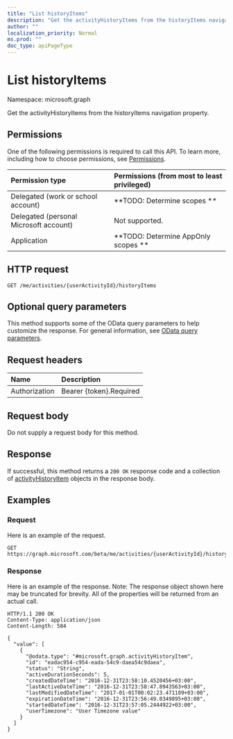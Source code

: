 ```yaml
---
title: "List historyItems"
description: "Get the activityHistoryItems from the historyItems navigation property."
author: ""
localization_priority: Normal
ms.prod: ""
doc_type: apiPageType
---
```


# List historyItems

Namespace: microsoft.graph

Get the activityHistoryItems from the historyItems navigation property.

## Permissions
One of the following permissions is required to call this API. To learn more, including how to choose permissions, see [Permissions](/concepts/permissions-reference.md).

|Permission type|Permissions (from most to least privileged)|
|:---|:---|
|Delegated (work or school account)|**TODO: Determine scopes **|
|Delegated (personal Microsoft account)|Not supported.|
|Application|**TODO: Determine AppOnly scopes **|

## HTTP request
<!-- {
  "blockType": "ignored"
}
-->
``` http
GET /me/activities/{userActivityId}/historyItems
```

## Optional query parameters
This method supports some of the OData query parameters to help customize the response. For general information, see [OData query parameters](/graph/query-parameters).

## Request headers
|Name|Description|
|:---|:---|
|Authorization|Bearer {token}.Required|

## Request body
Do not supply a request body for this method.

## Response
If successful, this method returns a `200 OK` response code and a collection of [activityHistoryItem](../resources/activityhistoryitem.md) objects in the response body.

## Examples

### Request
Here is an example of the request.
<!-- {
  "blockType": "request",
  "name": "get_activityhistoryitem"
}
-->
``` http
GET https://graph.microsoft.com/beta/me/activities/{userActivityId}/historyItems
```

### Response
Here is an example of the response. Note: The response object shown here may be truncated for brevity. All of the properties will be returned from an actual call.
<!-- {
  "blockType": "response",
  "truncated": true,
  "@odata.type": "collection(microsoft.graph.activityhistoryitem)"
}
-->
``` http
HTTP/1.1 200 OK
Content-Type: application/json
Content-Length: 584

{
  "value": [
    {
      "@odata.type": "#microsoft.graph.activityHistoryItem",
      "id": "eadac954-c954-eada-54c9-daea54c9daea",
      "status": "String",
      "activeDurationSeconds": 5,
      "createdDateTime": "2016-12-31T23:58:10.4520456+03:00",
      "lastActiveDateTime": "2016-12-31T23:58:47.8943563+03:00",
      "lastModifiedDateTime": "2017-01-01T00:02:23.471109+03:00",
      "expirationDateTime": "2016-12-31T23:56:49.0349895+03:00",
      "startedDateTime": "2016-12-31T23:57:05.2444922+03:00",
      "userTimezone": "User Timezone value"
    }
  ]
}
```

